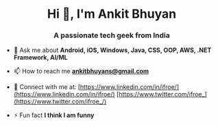 <h1 align="center">Hi 👋, I'm Ankit Bhuyan</h1>
<h3 align="center">A passionate tech geek from India</h3>

- 💬 Ask me about **Android, iOS, Windows, Java, CSS, OOP, AWS, .NET Framework, AI/ML**

- 📫 How to reach me **ankitbhuyans@gmail.com**

- 📄 Connect with me at: [https://www.linkedin.com/in/ifroe/](https://www.linkedin.com/in/ifroe/)
                    [https://www.twitter.com/ifroe_](https://www.twitter.com/ifroe_/)

- ⚡ Fun fact **I think I am funny**
